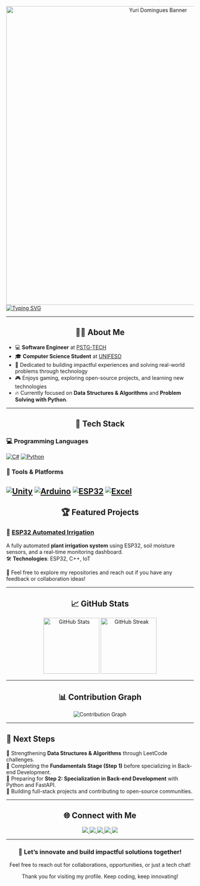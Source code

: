<div align="center">
  <img src="https://i.imgur.com/QxWn3Ce.png" alt="Yuri Domingues Banner" width="800px" />
</div>

<a href="https://git.io/typing-svg">
  <img src="https://readme-typing-svg.demolab.com?font=Fira+Code&size=25&pause=1000&center=true&vCenter=true&width=500&height=40&lines=Software+Engineer;Lifelong+Learner" alt="Typing SVG" />
</a>

---

<h2 align="center">🙋‍♂️ About Me</h2>

- 💻 **Software Engineer** at [PSTG-TECH](https://pstg.com.br/)  
- 🎓 **Computer Science Student** at [UNIFESO](https://www.unifeso.edu.br)   
- 🎯 Dedicated to building impactful experiences and solving real-world problems through technology  
- 🎮 Enjoys gaming, exploring open-source projects, and learning new technologies  
- 🔥 Currently focused on **Data Structures & Algorithms** and **Problem Solving with Python**.

---

<h2 align="center">🚀 Tech Stack</h2>

### 💻 Programming Languages
[![C#](https://img.shields.io/badge/-C%23-239120?style=for-the-badge&logo=c-sharp&logoColor=white)](https://docs.microsoft.com/en-us/dotnet/csharp/)
[![Python](https://img.shields.io/badge/-Python-3776AB?style=for-the-badge&logo=python&logoColor=white)](https://www.python.org/)

### 🔧 Tools & Platforms
[![Unity](https://img.shields.io/badge/-Unity-000000?style=for-the-badge&logo=unity&logoColor=white)](https://unity.com/)
[![Arduino](https://img.shields.io/badge/-Arduino-00979D?style=for-the-badge&logo=arduino&logoColor=white)](https://www.arduino.cc/)
[![ESP32](https://img.shields.io/badge/-ESP32-4C8C2D?style=for-the-badge&logo=espressif&logoColor=white)](https://www.espressif.com/)
[![Excel](https://img.shields.io/badge/-Excel-217346?style=for-the-badge&logo=microsoft-excel&logoColor=white)](https://www.microsoft.com/pt-br/microsoft-365/excel)
---

<h2 align="center">🏆 Featured Projects</h2>

### 🌱 [ESP32 Automated Irrigation](https://github.com/yuridomingues/ESP32_Automated_Irrigation)
A fully automated **plant irrigation system** using ESP32, soil moisture sensors, and a real-time monitoring dashboard.  
🛠 **Technologies**: ESP32, C++, IoT

🚀 Feel free to explore my repositories and reach out if you have any feedback or collaboration ideas!

---

<h2 align="center">📈 GitHub Stats</h2>

<div align="center">
  <img src="https://github-readme-stats.vercel.app/api?username=yuridomingues&theme=github_dark&hide_border=true&show_icons=true" alt="GitHub Stats" height="150" />
  <img src="https://github-readme-streak-stats.herokuapp.com/?user=yuridomingues&theme=github-dark-blue&hide_border=true" alt="GitHub Streak" height="150" />
</div>

---

<h2 align="center">📊 Contribution Graph</h2>

<div align="center">
  <img src="https://github-readme-activity-graph.vercel.app/graph?username=yuridomingues&theme=github-dark&hide_border=true" alt="Contribution Graph" />
</div>

---

## 🎯 Next Steps
🔹 Strengthening **Data Structures & Algorithms** through LeetCode challenges.  
🔹 Completing the **Fundamentals Stage (Step 1)** before specializing in Back-end Development.  
🔹 Preparing for **Step 2: Specialization in Back-end Development** with Python and FastAPI.  
🔹 Building full-stack projects and contributing to open-source communities.  

---

<h2 align="center">🌐 Connect with Me</h2>

<div align="center">
  <a href="https://www.linkedin.com/in/domingues-yuri/" target="_blank">
    <img src="https://img.shields.io/badge/LinkedIn-0077B5?style=for-the-badge&logo=linkedin&logoColor=white" />
  </a>
  <a href="https://instagram.com/dominguesyuri_" target="_blank">
    <img src="https://img.shields.io/badge/-Instagram-%23E4405F?style=for-the-badge&logo=instagram&logoColor=white" />
  </a>
  <a href="https://discord.com/users/1325894782857379981" target="_blank">
    <img src="https://img.shields.io/badge/Discord-7289DA?style=for-the-badge&logo=discord&logoColor=white" />
  </a>
  <a href="mailto:yuridomingues.contato@gmail.com">
    <img src="https://img.shields.io/badge/-Gmail-%23333?style=for-the-badge&logo=gmail&logoColor=white" />
  </a>
<a href="https://x.com/dominguesyuri_" target="_blank">
  <img src="https://img.shields.io/badge/X-000000?style=for-the-badge&logo=x&logoColor=white" />
</a>
</div>

---

<h3 align="center">🚀 Let’s innovate and build impactful solutions together!</h3>
<p align="center">Feel free to reach out for collaborations, opportunities, or just a tech chat!</p>
<p align="center">Thank you for visiting my profile. Keep coding, keep innovating!</p>
